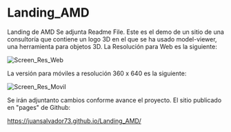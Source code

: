 # Landing_AMD
Landing de AMD
Se adjunta Readme File.
Este es el demo de un sitio de una consultoría que contiene un logo 3D en el que se ha usado model-viewer, una herramienta para objetos 3D.
La Resolución para Web es la siguiente:

![Screen_Res_Web](https://user-images.githubusercontent.com/99113565/174429875-f933aa50-9d60-4d19-803c-c8d3a5284a27.png)

La versión para móviles a resolución 360 x 640 es la siguiente:

![Screen_Res_Movil](https://user-images.githubusercontent.com/99113565/174429899-f53cf41f-b192-45dd-87f5-1b0bdcaf0a0e.png)

Se irán adjuntanto cambios conforme avance el proyecto. El sitio publicado en "pages" de Github: 

https://juansalvador73.github.io/Landing_AMD/
